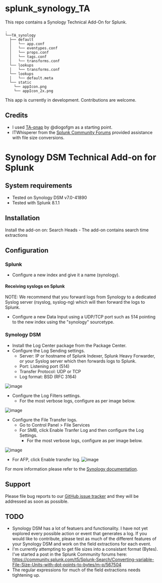 # splunk_synology_TA
This repo contains a Synology Technical Add-On for Splunk.

```
.
└──TA_synology
  ├── default
  │   └── app.conf
  │   └── eventypes.conf
  │   └── props.conf
  │   └── tags.conf
  │   └── transforms.conf
  └── lookups
  │   └── transforms.conf
  └── lookups
  │   └── default.meta
  └── static
    └── appIcon.png
    └── appIcon_2x.png
```

This app is currently in development. Contributions are welcome.

## Credits
- I used [TA-qnap](https://github.com/diogofgm/TA-qnap) by @diogofgm as a starting point.
- ITWhisperer from the [Splunk Community Forums](https://community.splunk.com/) provided assistance with file size conversions.

# Synology DSM Technical Add-on for Splunk

## System requirements
- Tested on Synology DSM v7.0-41890
- Tested with Splunk 8.1.1

## Installation
Install the add-on on: 
Search Heads - The add-on contains search time extractions 

## Configuration
### Splunk
- Configure a new index and give it a name (synology).

#### Receiving syslogs on Splunk
NOTE: We recommend that you forward logs from Synology to a dedicated Syslog server (rsyslog, syslog-ng) which will then forward the logs to Splunk.
- Configure a new Data Input using a UDP/TCP port such as 514 pointing to the new index using the "synology" sourcetype.

### Synology DSM
- Install the Log Center package from the Package Center.
- Configure the Log Sending settings.
  - Server: IP or hostname of Splunk Indexer, Splunk Heavy Forwarder, or your Syslog server which then forwards logs to Splunk.
  - Port: Listening port (514)
  - Transfer Protocol: UDP or TCP
  - Log format: BSD (RFC 3164)

![image](https://user-images.githubusercontent.com/22540060/133915040-7bb8b20f-cea8-4096-8784-b12ed310aaa1.png)

- Configure the Log Filters settings.
  - For the most verbose logs, configure as per image below.
  
![image](https://user-images.githubusercontent.com/22540060/133915532-cb0c0240-b993-4cfa-bcb8-906917e1a669.png)

- Configure the File Transfer logs.
  - Go to Control Panel > File Services
  - For SMB, click Enable Tranfer Log and then configure the Log Settings.
    - For the most verbose logs, configure as per image below.

![image](https://user-images.githubusercontent.com/22540060/133915733-e38f3427-d9ba-4fd3-9149-46de92e36e94.png)
   
   - For AFP, click Enable transfer log.
![image](https://user-images.githubusercontent.com/22540060/133917124-bb856f98-6180-404a-9794-b313b1218662.png)
 


For more information please refer to the [Synology documentation](https://kb.synology.com/en-global/DSM/help/LogCenter/logcenter_client?version=7).

## Support
Please file bug reports to our [GitHub issue tracker](https://github.com/satiex/splunk_synology_TA/issues) and they will be addressed as soon as possible.

## TODO
- Synology DSM has a lot of featuers and functionality. I have not yet explored every possible action or event that generates a log. If you would like to contribute, please test as much of the different features of your Synology DSM and work on the field extractions for each event.
- I'm currently attempting to get file sizes into a consistant format (Bytes). I've started a post in the Splunk Community forums here: https://community.splunk.com/t5/Splunk-Search/Converting-variable-File-Size-Units-with-dot-points-to-bytes/m-p/567504
- The regular expressions for much of the field extractions needs tightening up.
